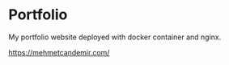 # Portfolio

My portfolio website deployed with docker container and nginx.

https://mehmetcandemir.com/
